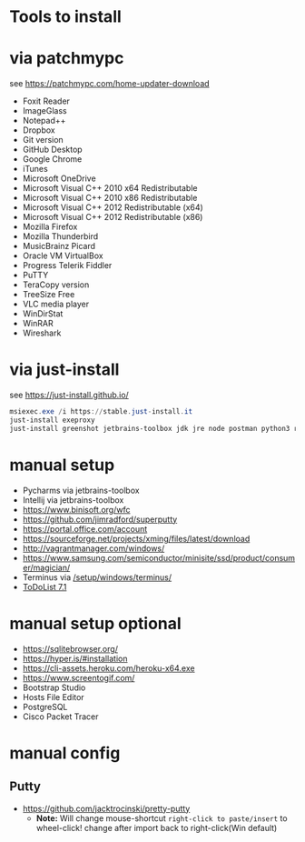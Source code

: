 # Tools to install


# via patchmypc

see https://patchmypc.com/home-updater-download

- Foxit Reader
- ImageGlass
- Notepad++ 
- Dropbox
- Git version
- GitHub Desktop
- Google Chrome
- iTunes
- Microsoft OneDrive
- Microsoft Visual C++ 2010  x64 Redistributable
- Microsoft Visual C++ 2010  x86 Redistributable
- Microsoft Visual C++ 2012 Redistributable (x64)
- Microsoft Visual C++ 2012 Redistributable (x86)
- Mozilla Firefox
- Mozilla Thunderbird
- MusicBrainz Picard
- Oracle VM VirtualBox
- Progress Telerik Fiddler
- PuTTY
- TeraCopy version
- TreeSize Free
- VLC media player 
- WinDirStat
- WinRAR
- Wireshark 

# via just-install

see https://just-install.github.io/

````powershell
msiexec.exe /i https://stable.just-install.it
just-install exeproxy
just-install greenshot jetbrains-toolbox jdk jre node postman python3 ruby virtualbox-extpack wox vagrant
````


# manual setup

- Pycharms via jetbrains-toolbox
- Intellij via jetbrains-toolbox
- https://www.binisoft.org/wfc
- https://github.com/jimradford/superputty
- https://portal.office.com/account
- https://sourceforge.net/projects/xming/files/latest/download
- http://vagrantmanager.com/windows/
- https://www.samsung.com/semiconductor/minisite/ssd/product/consumer/magician/
- Terminus via [/setup/windows/terminus/](/setup/windows/terminus/)
- [ToDoList 7.1](https://abstractspoon.weebly.com/)


# manual setup optional

- https://sqlitebrowser.org/
- https://hyper.is/#installation
- https://cli-assets.heroku.com/heroku-x64.exe
- https://www.screentogif.com/
- Bootstrap Studio
- Hosts File Editor
- PostgreSQL
- Cisco Packet Tracer 


# manual config

## Putty
- https://github.com/jacktrocinski/pretty-putty
    - **Note:** Will change mouse-shortcut `right-click to paste/insert` to wheel-click! change after import back to right-click(Win default)

